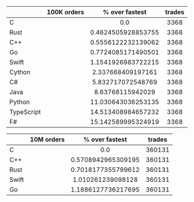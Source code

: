 ||100K orders|% over fastest|trades|
-|:-:|:-:|:-:|
|C||0.0|3368|
|Rust||0.4624505928853755|3368|
|C++||0.5556122232139062|3368|
|Go||0.7724085171490501|3368|
|Swift||1.1541926983722215|3368|
|Cython||2.337668409197161|3368|
|C#||5.832717072548769|3368|
|Java||8.63768115942029|3368|
|Python||11.030643036253135|3368|
|TypeScript||14.513408984657232|3368|
|F#||15.142589995324919|3368|


||10M orders|% over fastest|trades|
-|:-:|:-:|:-:|
|C||0.0|360131|
|C++||0.5708942965309195|360131|
|Rust||0.7018177355799612|360131|
|Swift||1.010261239098128|360131|
|Go||1.1886127736217695|360131|


